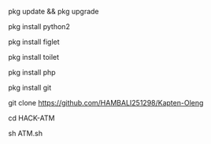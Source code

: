 pkg update && pkg upgrade

pkg install python2

pkg install figlet

pkg install toilet

pkg install php

pkg install git

git clone https://github.com/HAMBALI251298/Kapten-Oleng

cd HACK-ATM

sh ATM.sh

